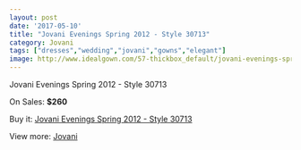 ```yaml
---
layout: post
date: '2017-05-10'
title: "Jovani Evenings Spring 2012 - Style 30713"
category: Jovani
tags: ["dresses","wedding","jovani","gowns","elegant"]
image: http://www.idealgown.com/57-thickbox_default/jovani-evenings-spring-2012-style-30713.jpg
---
```

Jovani Evenings Spring 2012 - Style 30713

On Sales: **$260**
<a href="https://www.idealgown.com/en/jovani/24-jovani-evenings-spring-2012-style-30713.html"><amp-img layout="responsive" width="600" height="600" src="//www.idealgown.com/57-thickbox_default/jovani-evenings-spring-2012-style-30713.jpg" alt="Jovani Evenings Spring 2012 - Style 30713 0" /></a>
<a href="https://www.idealgown.com/en/jovani/24-jovani-evenings-spring-2012-style-30713.html"><amp-img layout="responsive" width="600" height="600" src="//www.idealgown.com/59-thickbox_default/jovani-evenings-spring-2012-style-30713.jpg" alt="Jovani Evenings Spring 2012 - Style 30713 1" /></a>
<a href="https://www.idealgown.com/en/jovani/24-jovani-evenings-spring-2012-style-30713.html"><amp-img layout="responsive" width="600" height="600" src="//www.idealgown.com/58-thickbox_default/jovani-evenings-spring-2012-style-30713.jpg" alt="Jovani Evenings Spring 2012 - Style 30713 2" /></a>

Buy it: [Jovani Evenings Spring 2012 - Style 30713](https://www.idealgown.com/en/jovani/24-jovani-evenings-spring-2012-style-30713.html "Jovani Evenings Spring 2012 - Style 30713")

View more: [Jovani](https://www.idealgown.com/en/2-jovani "Jovani")